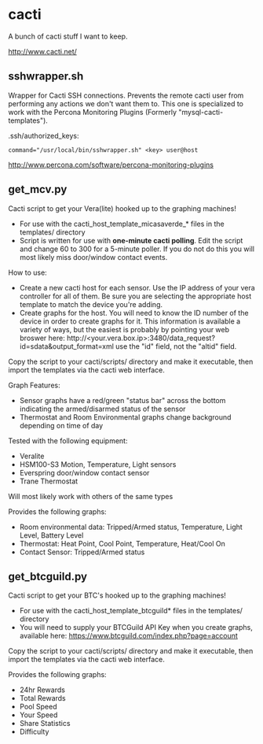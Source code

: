 cacti
=====

A bunch of cacti stuff I want to keep.

http://www.cacti.net/

sshwrapper.sh
-------------
Wrapper for Cacti SSH connections.  Prevents the remote cacti user from performing any actions we don't want them to.  This one is specialized to work with the Percona Monitoring Plugins (Formerly "mysql-cacti-templates").

.ssh/authorized_keys:

    command="/usr/local/bin/sshwrapper.sh" <key> user@host

http://www.percona.com/software/percona-monitoring-plugins

get_mcv.py
----------------
Cacti script to get your Vera(lite) hooked up to the graphing machines!

* For use with the cacti_host_template_micasaverde_* files in the templates/ directory
* Script is written for use with **one-minute cacti polling**.  Edit the script and change 60 to 300 for a 5-minute poller.  If you do not do this you will most likely miss door/window contact events.

How to use:
* Create a new cacti host for each sensor.  Use the IP address of your vera controller for all of them.  Be sure you are selecting the appropriate host template to match the device you're adding.
* Create graphs for the host.  You will need to know the ID number of the device in order to create graphs for it.  This information is available a variety of ways, but the easiest is probably by pointing your web broswer here:  http://<your.vera.box.ip>:3480/data_request?id=sdata&output_format=xml  use the "id" field, not the "altid" field.


Copy the script to your cacti/scripts/ directory and make it executable, then import the templates via the cacti web interface.

Graph Features:
* Sensor graphs have a red/green "status bar" across the bottom indicating the armed/disarmed status of the sensor
* Thermostat and Room Environmental graphs change background depending on time of day

Tested with the following equipment:
* Veralite
* HSM100-S3 Motion, Temperature, Light sensors
* Everspring door/window contact sensor
* Trane Thermostat

Will most likely work with others of the same types

Provides the following graphs:
* Room environmental data: Tripped/Armed status, Temperature, Light Level, Battery Level
* Thermostat: Heat Point, Cool Point, Temperature, Heat/Cool On
* Contact Sensor: Tripped/Armed status


get_btcguild.py
---------------------
Cacti script to get your BTC's hooked up to the graphing machines!

* For use with the cacti_host_template_btcguild* files in the templates/ directory
* You will need to supply your BTCGuild API Key when you create graphs, available here: https://www.btcguild.com/index.php?page=account

Copy the script to your cacti/scripts/ directory and make it executable, then import the templates via the cacti web interface.

Provides the following graphs:
* 24hr Rewards
* Total Rewards
* Pool Speed
* Your Speed
* Share Statistics
* Difficulty
